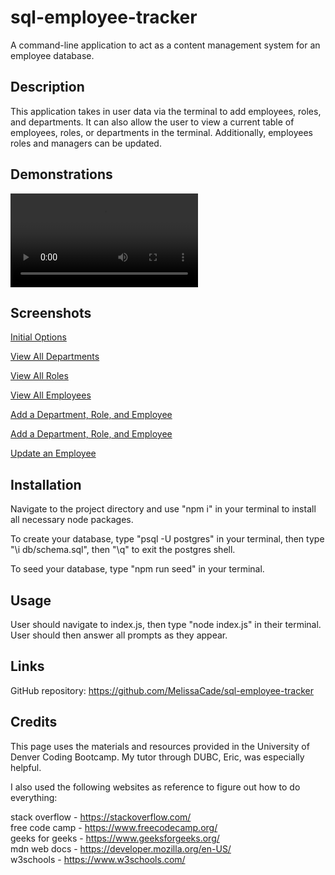 # sql-employee-tracker

A command-line application to act as a content management system for an employee database.

## Description

This application takes in user data via the terminal to add employees, roles, and departments. It can also allow the user to view a current table of employees, roles, or departments in the terminal. Additionally, employees roles and managers can be updated.

## Demonstrations

<video controls src="assets/video_walkthrough/Recording 2024-04-11 233844.mp4" title="Demonstration Video"></video>

## Screenshots

[Initial Options](./assets/images/Screenshot%202024-04-11%20221404.jpg)

[View All Departments](./assets/images/Screenshot%202024-04-11%20221652.jpg)

[View All Roles](./assets/images/Screenshot%202024-04-11%20224434.jpg)

[View All Employees](./assets/images/Screenshot%202024-04-11%20224639.jpg)

[Add a Department, Role, and Employee](./assets/images/Screenshot%202024-04-11%20225047.jpg)

[Add a Department, Role, and Employee](./assets/images/Screenshot%202024-04-11%20225211.jpg)

[Update an Employee](./assets/images/Screenshot%202024-04-11%20225327.jpg)

## Installation

Navigate to the project directory and use "npm i" in your terminal to install all necessary node packages.

To create your database, type "psql -U postgres" in your terminal, then type "\i db/schema.sql", then "\q" to exit the postgres shell.

To seed your database, type "npm run seed" in your terminal.

## Usage

User should navigate to index.js, then type "node index.js" in their terminal.
User should then answer all prompts as they appear.

## Links

GitHub repository: https://github.com/MelissaCade/sql-employee-tracker

## Credits

This page uses the materials and resources provided in the University of Denver Coding Bootcamp. My tutor through DUBC, Eric, was especially helpful.

I also used the following websites as reference to figure out how to do everything:

stack overflow - https://stackoverflow.com/  
free code camp - https://www.freecodecamp.org/  
geeks for geeks - https://www.geeksforgeeks.org/  
mdn web docs - https://developer.mozilla.org/en-US/  
w3schools - https://www.w3schools.com/
